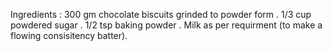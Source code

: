 Ingredients :
300 gm chocolate biscuits grinded to powder form .
1/3 cup powdered sugar .
1/2 tsp baking powder  .
Milk as per requirment (to make a flowing consisitency batter).